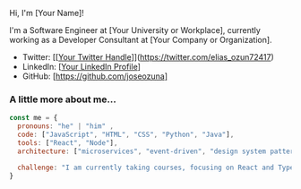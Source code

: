 Hi, I'm [Your Name]!

I'm a Software Engineer at [Your University or Workplace], currently working as a Developer Consultant at [Your Company or Organization].

- Twitter: [[[Your Twitter Handle](https://twitter.com/elias_ozun72417)]](https://twitter.com/elias_ozun72417)
- LinkedIn: [[Your LinkedIn Profile](https://www.linkedin.com/in/jos%C3%A9-gonz%C3%A1lez-1756a2240/)]
- GitHub: [https://github.com/joseozuna]

### A little more about me...

```javascript
const me = {
  pronouns: "he" | "him" ,
  code: ["JavaScript", "HTML", "CSS", "Python", "Java"],
  tools: ["React", "Node"],
  architecture: ["microservices", "event-driven", "design system pattern"],

  challenge: "I am currently taking courses, focusing on React and TypeScript."
}


